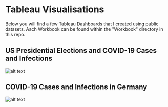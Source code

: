 # Tableau Visualisations
Below you will find a few Tableau Dashboards that I created using public datasets. Aach Workbook can be found within the "Workbook" directory in this repo.


## US Presidential Elections and COVID-19 Cases and Infections

![alt text](https://github.com/FerrisStorke/Tableau_Visualisations/blob/main/Tableau%20Workbooks/US_Election_COVID.png?raw=true)




## COVID-19 Cases and Infections in Germany

![alt text](https://github.com/FerrisStorke/Tableau_Visualisations/blob/main/Tableau%20Workbooks/COVID_Germany.png?raw=true)
